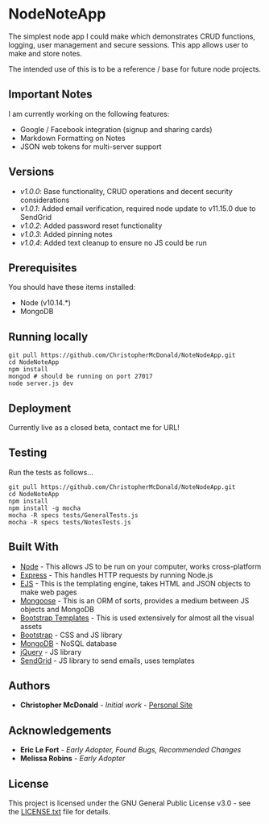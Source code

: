 # NodeNoteApp

The simplest node app I could make which demonstrates CRUD functions, logging, user management and secure sessions. This app allows user to make and store notes.

The intended use of this is to be a reference / base for future node projects.

## Important Notes

I am currently working on the following features:
- Google / Facebook integration (signup and sharing cards)
- Markdown Formatting on Notes
- JSON web tokens for multi-server support

## Versions

- *v1.0.0*: Base functionality, CRUD operations and decent security considerations
- *v1.0.1*: Added email verification, required node update to v11.15.0 due to SendGrid
- *v1.0.2*: Added password reset functionality
- *v1.0.3*: Added pinning notes
- *v1.0.4*: Added text cleanup to ensure no JS could be run

## Prerequisites

You should have these items installed:
- Node (v10.14.\*)
- MongoDB

## Running locally

```
git pull https://github.com/ChristopherMcDonald/NoteNodeApp.git
cd NodeNoteApp
npm install
mongod # should be running on port 27017
node server.js dev
```

## Deployment

Currently live as a closed beta, contact me for URL!

## Testing

Run the tests as follows...

```
git pull https://github.com/ChristopherMcDonald/NoteNodeApp.git
cd NodeNoteApp
npm install
npm install -g mocha
mocha -R specs tests/GeneralTests.js
mocha -R specs tests/NotesTests.js
```

## Built With

* [Node](https://nodejs.org/en/) - This allows JS to be run on your computer, works cross-platform
* [Express](https://expressjs.com) - This handles HTTP requests by running Node.js
* [EJS](https://ejs.co) - This is the templating engine, takes HTML and JSON objects to make web pages
* [Mongoose](https://mongoosejs.com) - This is an ORM of sorts, provides a medium between JS objects and MongoDB
* [Bootstrap Templates](https://startbootstrap.com/themes/) - This is used extensively for almost all the visual assets
* [Bootstrap](https://getbootstrap.com) - CSS and JS library
* [MongoDB](https://www.mongodb.com) - NoSQL database
* [jQuery](https://jquery.com) - JS library
* [SendGrid](https://sendgrid.com) - JS library to send emails, uses templates

## Authors

* **Christopher McDonald** - *Initial work* - [Personal Site](https://christophermcdonald.me)

## Acknowledgements

* **Eric Le Fort** - *Early Adopter, Found Bugs, Recommended Changes*
* **Melissa Robins** - *Early Adopter*

## License

This project is licensed under the GNU General Public License v3.0 - see the [LICENSE.txt](LICENSE.txt) file for details.
